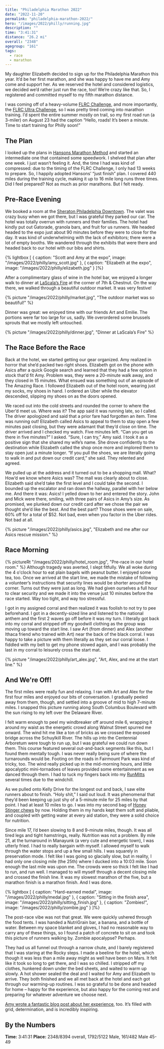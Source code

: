 ```yaml
---
title: "Philadelphia Marathon 2022"
date: "2022-11-20"
permalink: "philadelphia-marathon-2022/"
hero: "/images/2022/philly/running.jpg"
description: ""
time: "3:41:31"
distance: "26.2 mi"
overall: "2348"
agegroup: "161"
tags:
  - race
  - marathon
---
```


My daughter Elizabeth decided to sign up for the Philadelphia Marathon this year. It’d be her first marathon, and she was happy to have me and Amy come and support her. As we reserved the hotel and considered logistics, we decided we’d rather just run the race, too! We’re crazy like that. So, I registered and committed myself to my fifth marathon distance.

I was coming off of a heavy-volume [FLRC Challenge](https://scottpdawson.com/flrc-challenge-2022/), and more importantly, the [FLRC Ultra Challenge](https://scottpdawson.com/flrc-100k-ultra-challenge-2022/), so I was pretty tired coming into marathon training. I’d spent the entire summer mostly on trail, so my first road run (a 3-miler) on August 23 had the caption “Hello, roads! It’s been a minute. Time to start training for Philly soon!”

## The Plan

I looked up the plans in [Hansons Marathon Method](https://amzn.to/3GGvhUP) and started an intermediate one that contained some speedwork. I shelved that plan after one week. I just wasn’t feeling it. And, the time I had was kind of compressed: due to the timing of the FLRC Challenge, I only had 13 weeks to prepare. So, I happily adopted Hansons’ “just finish” plan. I covered 440 miles during the training cycle, making it up to 16 mile long runs three times. Did I feel prepared? Not as much as prior marathons. But I felt ready.

## Pre-Race Evening

We booked a room at the [Sheraton Philadelphia Downtown](https://www.marriott.com/en-us/hotels/phlws-sheraton-philadelphia-downtown/overview/). The valet was crazy busy when we got there, but I was grateful they parked our car. The hotel was totally overrun with runners and their families. The hotel had kindly put out Gatorade, granola bars, and fruit for us runners. We headed headed to the expo just about 90 minutes before they were to close for the day. It was kind of underwhelming with the lack of exhibitors; there were a lot of empty booths. We wandered through the exhibits that were there and headed back to our hotel with our bibs and shirts.

{% lightbox [
    { caption: "Scott and Amy at the expo", image: "/images/2022/philly/amy_scott.jpg" },
    { caption: "Elizabeth at the expo", image: "/images/2022/philly/elizabeth.jpg" }
]%}

After a complimentary glass of wine in the hotel bar, we enjoyed a longer walk to dinner at [LaScala’s Fire](https://lascalasfire.com) at the corner of 7th & Chestnut. On the way there, we walked through a beautiful outdoor market. It was very festive!

{% picture "/images/2022/philly/market.jpg", "The outdoor market was so beautiful!" %}

Dinner was great: we enjoyed time with our friends Art and Emilie. The portions were far too large for us, sadly. We overordered some brussels sprouts that we mostly left untouched.

{% picture "/images/2022/philly/dinner.jpg", "Dinner at LaScala’s Fire" %}

## The Race Before the Race

Back at the hotel, we started getting our gear organized. Amy realized in horror that she’d packed two right shoes. Elizabeth got on the phone with Asics after a quick Google search and learned that they had a few option in stock that’d fit Amy. Problem was, they were a 20-minute walk away, and they closed in 15 minutes. What ensued was something out of an episode of The Amazing Race. I followed Elizabeth out of the hotel room, wearing just my socks, my shoes in hand. I ordered an Uber while the elevator descended, slipping my shoes on as the doors opened.

We raced out into the cold streets and rounded the corner to where the Uber’d meet us. Where was it? The app said it was running late, so I called. The driver apologized and said that a prior fare had forgotten an item. Time was running out! Elizabeth called Asics to appeal to them to stay open a few minutes past closing, but they were adamant that they’d close on time. The driver arrived and I checked my watch. Five minutes left. “Can you get us there in five minutes?” I asked. “Sure, I can try,” Amy said. I took it as a positive sign that she shared my wife’s name. She drove confidently to the destination while Elizabeth called the shop once more and implored them to stay open just a minute longer. “If you pull the shoes, we are literally going to walk in and put down our credit card,” she said. They relented and agreed.

We pulled up at the address and it turned out to be a shopping mall. What? How’d we know where Asics was? The mall was clearly about to close. Elizabeth said she’d take the first level and I could take the second. I bounded up the escalator and ran down the hallway, parallel with her below me. And there it was: Asics! I yelled down to her and entered the story. John and Mick were there, smiling, with three pairs of Asics in Amy’s size. As promised, we plunked down our credit card after we chose the pair we thought she’d like the best. And the best part? Those shoes were on sale, 60% off for a total of $52. Not bad, even when you factor in the Uber rides. Not bad at all.

{% picture "/images/2022/philly/asics.jpg", "Elizabeth and me after our Asics rescue mission." %}

## Race Morning

{% pictureRt "/images/2022/philly/hotel_room.jpg", "Pre-race in our hotel room." %}
Although tragedy was averted, I slept fitfully. We all woke during the 4 o'clock hour to eat plain bagels with peanut butter. I enjoyed some tea, too. Once we arrived at the start line, we made the mistake of following a volunteer’s instructions that security lines would be shorter around the corner. Turns out they were just as long. We had given ourselves a full hour to clear security and we made it into the venue just 10 minutes before the race started. Way too tight, and way too stressful.

I got in my assigned corral and then realized it was foolish to not try to pee beforehand. I got in a decently-sized line and listened to the national anthem and the first 2 waves go off before it was my turn. I literally got back into my corral and stripped off my goodwill clothing as the group was moving up toward the start line. I saw Art (from dinner) and Alex (another Ithaca friend who trained with Art) near the back of the black corral. I was happy to take a picture with them literally as they set our corral loose. I fiddled with my belt to get my phone stowed again, and I was probably the last in my corral to leisurely cross the start mat.

{% picture "/images/2022/philly/art_alex.jpg", "Art, Alex, and me at the start line." %}

## And We're Off!

The first miles were really fun and relaxing. I ran with Art and Alex for the first four miles and enjoyed our bits of conversation. I gradually peeled away from them, though, and settled into a groove of mid to high 7-minute miles. I snapped this picture running along South Columbus Boulevard with the sun rising to my left over the Delaware River.

I felt warm enough to peel my windbreaker off around mile 6, wrapping it around my waist as the energetic crowd along Walnut Street spurred me onward. The wind hit me like a ton of bricks as we crossed the exposed bridge across the Schuylkill River. The hills up into the Centennial Arboretum were tough to run up, but I was grateful we could run down them. This course featured several out-and-back segments like this, but I found them mentally tough. I was never really being sure of where the turnarounds would be. Footing on the roads in Fairmount Park was kind of tricky, too. The wind really picked up in the mid-morning hours, and little apocalyptic mini-tornadoes of leaves provided some entertainment as we danced through them. I had to tuck my fingers back into my [RunMitts](https://runmitts.com/) several times due to the windchill.

As we pulled onto Kelly Drive for the longest out and back, I saw elite runners about to finish. “Holy shit,” I said out loud. It was phenomenal that they’d been keeping up just shy of a 5-minute mile for 25 miles by that point. I had at least 10 miles to go. I was into my second bag of [Honey Stinger chews](https://honeystinger.com/pages/shop-all) by now. Holding them in my hands kept them soft and pliable, and coupled with getting water at every aid station, they were a solid choice for nutrition.

Since mile 17, I’d been slowing to 8 and 9-minute miles, though. It was all tired legs and tight hamstrings, really. Nutrition was not a problem. By mile 21, at the turnaround in Manayunk (a very cute and energetic town), I was utterly fried. I had to really bargain with myself. I allowed myself to walk through the water stops and up a few small hills. I was squarely in preservation mode. I felt like I was going so glacially slow, but in reality, I had only one closing mile (the 25th) where I ducked into a 10:03 mile. Soon enough the last mile was upon me. The crowds were so thick I felt like I had to run, and run well. I managed to will myself through a decent closing mile and crossed the finish line. It was my slowest marathon of the five, but a marathon finish is a marathon finish. And I was done.

{% lightbox [
    { caption: "Hard-earned medal", image: "/images/2022/philly/medal.jpg" },
    { caption: "Sitting in the finish area", image: "/images/2022/philly/sitting_finish.jpg" },
    { caption: "Zombies!", image: "/images/2022/philly/zombie.jpg" }
]%}

The post-race vibe was not that great. We were quickly ushered through the food tents. I was handed a NutriGrain bar, a banana, and a bottle of water. Between my space blanket and gloves, I had no reasonable way to carry any of these things, so I found a patch of concrete to sit on and took this picture of runners walking by. Zombie apocalypse? Perhaps.

They had us all funnel out through a narrow chute, and I barely registered that I was staring at the Rocky steps. I made a beeline for the hotel, which though it was less than a mile away might as well have been on Mars. It felt like it took so long to get there, and I was so chilled. I stripped off my clothes, hunkered down under the bed sheets, and waited to warm up slowly. A hot shower sealed the deal and I waited for Amy and Elizabeth to arrive. They both finished and we all met back at the hotel and each got through our warming-up routines. I was so grateful to be done and headed for home – happy for the experience, but also happy for the coming rest and preparing for whatever adventure we choose next.

[Amy wrote a fantastic blog post about her experience](https://skirtrunner.com/race-report/philly-marathon-2022/), too. It’s filled with grid, determination, and is incredibly inspiring.

## By the Numbers

**Time:** 3:41:31
**Place:** 2348/8394 overall, 1792/5122 Male, 161/482 Male 45-49

<div class="strava-embed-placeholder" data-embed-type="activity" data-embed-id="8145564438"></div><script src="https://strava-embeds.com/embed.js"></script>
